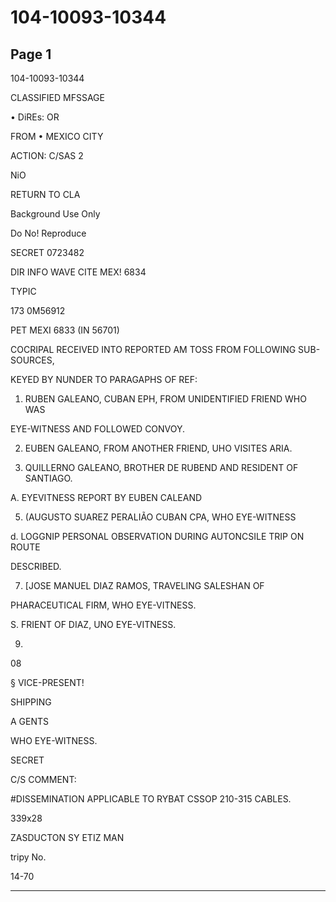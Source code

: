 # 104-10093-10344

## Page 1

104-10093-10344

CLASSIFIED MFSSAGE

• DiREs: OR

FROM • MEXICO CITY

ACTION: C/SAS 2

NiO

RETURN TO CLA

Background Use Only

Do No! Reproduce

SECRET 0723482

DIR INFO WAVE CITE MEX! 6834

TYPIC

173 0M56912

PET MEXI 6833 (IN 56701)

COCRIPAL RECEIVED INTO REPORTED AM TOSS FROM FOLLOWING SUB-SOURCES,

KEYED BY NUNDER TO PARAGAPHS OF REF:

1. RUBEN GALEANO, CUBAN EPH, FROM UNIDENTIFIED FRIEND WHO WAS

EYE-WITNESS AND FOLLOWED CONVOY.

2. EUBEN GALEANO, FROM ANOTHER FRIEND, UHO VISITES ARIA.

3. QUILLERNO GALEANO, BROTHER DE RUBEND AND RESIDENT OF SANTIAGO.

A. EYEVITNESS REPORT BY EUBEN CALEAND

5. (AUGUSTO SUAREZ PERALIÃO CUBAN CPA, WHO EYE-WITNESS

d. LOGGNIP PERSONAL OBSERVATION DURING AUTONCSILE TRIP ON ROUTE

DESCRIBED.

7. [JOSE MANUEL DIAZ RAMOS, TRAVELING SALESHAN OF

PHARACEUTICAL FIRM, WHO EYE-VITNESS.

S. FRIENT OF DIAZ, UNO EYE-VITNESS.

9.

08

§ VICE-PRESENT!

SHIPPING

A GENTS

WHO EYE-WITNESS.

SECRET

C/S COMMENT:

#DISSEMINATION APPLICABLE TO RYBAT CSSOP 210-315 CABLES.

339x28

ZASDUCTON SY ETIZ MAN

tripy No.

14-70

---

